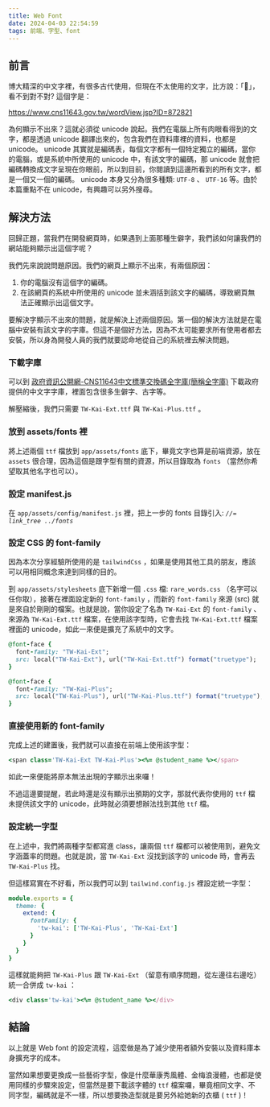 ```yaml
---
title: Web Font
date: 2024-04-03 22:54:59
tags: 前端、字型、font
---
```

## 前言

博大精深的中文字裡，有很多古代使用，但現在不太使用的文字，比方說：「󼚹」，看不到對不對? 這個字是：

https://www.cns11643.gov.tw/wordView.jsp?ID=872821

為何顯示不出來？這就必須從 unicode 說起。我們在電腦上所有肉眼看得到的文字，都是透過 unicode 翻譯出來的，包含我們在資料庫裡的資料，也都是 unicode。 unicode 其實就是編碼表，每個文字都有一個特定獨立的編碼，當你的電腦，或是系統中所使用的 unicode 中，有該文字的編碼，那 unicode 就會把編碼轉換成文字呈現在你眼前，所以到目前，你閱讀到這邊所看到的所有文字，都是一個又一個的編碼。 unicode 本身又分為很多種類: `UTF-8` 、 `UTF-16` 等。由於本篇重點不在 unicode，有興趣可以另外搜尋。

<!-- more -->

## 解決方法

回歸正題，當我們在開發網頁時，如果遇到上面那種生僻字，我們該如何讓我們的網站能夠顯示出這個字呢？

我們先來說說問題原因。我們的網頁上顯示不出來，有兩個原因：

1. 你的電腦沒有這個字的編碼。
2. 在該網頁的系統中所使用的 unicode 並未涵括到該文字的編碼，導致網頁無法正確顯示出這個文字。

要解決字顯示不出來的問題，就是解決上述兩個原因。第一個的解決方法就是在電腦中安裝有該文字的字庫。但這不是個好方法，因為不太可能要求所有使用者都去安裝，所以身為開發人員的我們就要認命地從自己的系統裡去解決問題。

### 下載字庫

可以到 [政府資訊公開網-CNS11643中文標準交換碼全字庫(簡稱全字庫)](https://data.gov.tw/dataset/5961) 下載政府提供的中文字字庫，裡面包含很多生僻字、古字等。

解壓縮後，我們只需要 `TW-Kai-Ext.ttf` 與 `TW-Kai-Plus.ttf` 。

### 放到 assets/fonts 裡

將上述兩個 `ttf` 檔放到 `app/assets/fonts` 底下，畢竟文字也算是前端資源，放在 `assets` 很合理，因為這個是跟字型有關的資源，所以目錄取為 `fonts` （當然你希望取其他名字也可以）。

### 設定 manifest.js

在 `app/assets/config/manifest.js` 裡，把上一步的 fonts 目錄引入: *`//= link_tree ../fonts`* 

### 設定 CSS 的 font-family

因為本次分享經驗所使用的是 `tailwindCss` ，如果是使用其他工具的朋友，應該可以用相同概念來達到同樣的目的。

到 `app/assets/stylesheets` 底下新增一個 `.css` 檔: `rare_words.css` （名字可以任你取），接著在裡面設定新的 `font-family` ，而新的 `font-family` 來源 (src) 就是來自於剛剛的檔案。也就是說，當你設定了名為 `TW-Kai-Ext` 的 `font-family` 、來源為 `TW-Kai-Ext.ttf` 檔案，在使用該字型時，它會去找 `TW-Kai-Ext.ttf` 檔案裡面的 unicode，如此一來便是擴充了系統中的文字。

```ruby
@font-face {
  font-family: "TW-Kai-Ext";
  src: local("TW-Kai-Ext"), url("TW-Kai-Ext.ttf") format("truetype");
}

@font-face {
  font-family: "TW-Kai-Plus";
  src: local("TW-Kai-Plus"), url("TW-Kai-Plus.ttf") format("truetype");
}
```

### 直接使用新的 font-family

完成上述的建置後，我們就可以直接在前端上使用該字型：

```ruby
<span class='TW-Kai-Ext TW-Kai-Plus'><%= @student_name %></span>
```

如此一來便能將原本無法出現的字顯示出來囉！

不過這邊要提醒，若此時還是沒有顯示出預期的文字，那就代表你使用的 `ttf` 檔未提供該文字的 unicode，此時就必須要想辦法找到其他 `ttf` 檔。

### 設定統一字型

在上述中，我們將兩種字型都寫進 class，讓兩個 `ttf` 檔都可以被使用到，避免文字涵蓋率的問題。也就是說，當 `TW-Kai-Ext` 沒找到該字的 unicode 時，會再去 `TW-Kai-Plus` 找。

但這樣寫實在不好看，所以我們可以到 `tailwind.config.js` 裡設定統一字型：

```ruby
module.exports = {
  theme: {
    extend: {
      fontFamily: {
        'tw-kai': ['TW-Kai-Plus', 'TW-Kai-Ext']
      }
    }
  }
}
```

這樣就能夠把 `TW-Kai-Plus` 跟 `TW-Kai-Ext`  （留意有順序問題，從左邊往右邊吃）統一合併成 `tw-kai` ：

```ruby
<div class='tw-kai'><%= @student_name %></div>
```

## 結論

以上就是 Web font 的設定流程，這麼做是為了減少使用者額外安裝以及資料庫本身擴充字的成本。

當然如果想要更換成一些藝術字型，像是什麼華康秀風體、金梅浪漫體，也都是使用同樣的步驟來設定，但當然是要下載該字體的 `ttf` 檔案囉，畢竟相同文字、不同字型，編碼就是不一樣，所以想要換造型就是要另外給她新的衣櫃 ( `ttf` )！